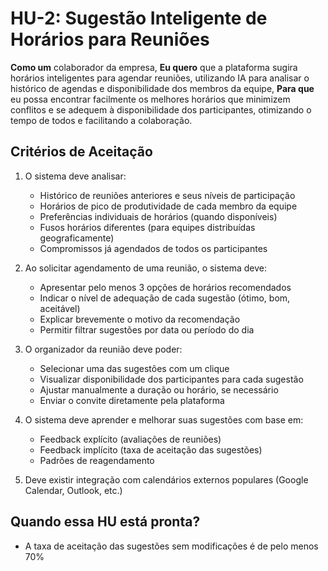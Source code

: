 # HU-2: Sugestão Inteligente de Horários para Reuniões

**Como um** colaborador da empresa,
**Eu quero** que a plataforma sugira horários inteligentes para agendar reuniões, utilizando IA para analisar o histórico de agendas e disponibilidade dos membros da equipe,
**Para que** eu possa encontrar facilmente os melhores horários que minimizem conflitos e se adequem à disponibilidade dos participantes, otimizando o tempo de todos e facilitando a colaboração.

## Critérios de Aceitação

1. O sistema deve analisar:
   - Histórico de reuniões anteriores e seus níveis de participação
   - Horários de pico de produtividade de cada membro da equipe
   - Preferências individuais de horários (quando disponíveis)
   - Fusos horários diferentes (para equipes distribuídas geograficamente)
   - Compromissos já agendados de todos os participantes

2. Ao solicitar agendamento de uma reunião, o sistema deve:
   - Apresentar pelo menos 3 opções de horários recomendados
   - Indicar o nível de adequação de cada sugestão (ótimo, bom, aceitável)
   - Explicar brevemente o motivo da recomendação
   - Permitir filtrar sugestões por data ou período do dia

3. O organizador da reunião deve poder:
   - Selecionar uma das sugestões com um clique
   - Visualizar disponibilidade dos participantes para cada sugestão
   - Ajustar manualmente a duração ou horário, se necessário
   - Enviar o convite diretamente pela plataforma

4. O sistema deve aprender e melhorar suas sugestões com base em:
   - Feedback explícito (avaliações de reuniões)
   - Feedback implícito (taxa de aceitação das sugestões)
   - Padrões de reagendamento

5. Deve existir integração com calendários externos populares (Google Calendar, Outlook, etc.)

## Quando essa HU está pronta?

- A taxa de aceitação das sugestões sem modificações é de pelo menos 70%